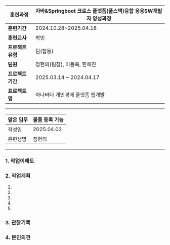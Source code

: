 
| **훈련과정**    | 자바&Springboot 크로스 플랫폼(풀스택)융합 응용SW개발자 양성과정 |
| ----------- | ----------------------------------------- |
| **훈련기간**    | 2024.10.28~2025.04.18                     |
| **훈련교사**    | 박민                                        |
| **프로젝트 유형** | 팀(협동)                                     |
| **팀원**      | 정현의(팀장), 이동욱, 한혜진                         |
| **프로젝트 기간** | 2025.03.14 ~ 2024.04.17                   |
| **프로젝트명**   | 아나바다 개인경매 플랫폼 웹개발                         |

---

| 맡은 임무 | 물품 등록 기능   |
| ----- | ---------- |
| 작성일   | 2025.04.02 |
| 훈련생명  | 정현의        |

---

### 1. 작업이해도


### 2. 작업계획
1. 
2. 
3. 
4. 
5. 
### 3. 관찰기록

### 4. 본인의견